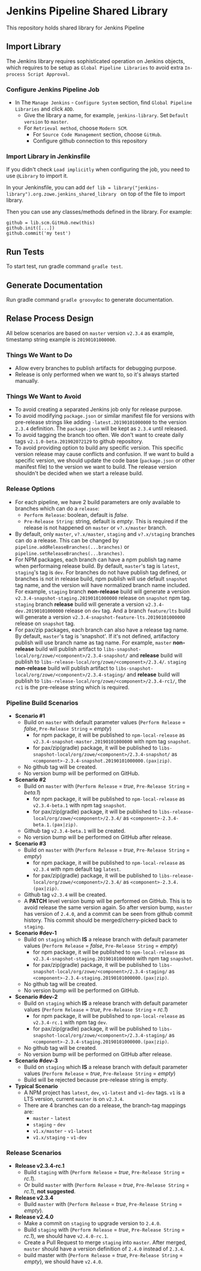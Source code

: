 # Jenkins Pipeline Shared Library

This repository holds shared library for Jenkins Pipeline

## Import Library

The Jenkins library requires sophisticated operation on Jenkins objects, which requires to be setup as `Global Pipeline Libraries` to avoid extra `In-process Script Approval`.

### Configure Jenkins Pipeline Job

- In The `Manage Jenkins` - `Configure System` section, find `Global Pipeline Libraries` and click `ADD`.
  - Give the library a name, for example, `jenkins-library`. Set `Default version` to `master`.
  - For `Retrieval method`, choose `Modern SCM`.
    - For `Source Code Management` section, choose `GitHub`.
    - Configure github connection to this repository

### Import Library in Jenkinsfile

If you didn't check `Load implicitly` when configuring the job, you need to use `@Library` to import it.

In your Jenkinsfile, you can add `def lib = library("jenkins-library").org.zowe.jenkins_shared_library
` on top of the file to import library.

Then you can use any classes/methods defined in the library. For example:

```
github = lib.scm.GitHub.new(this)
github.init([...])
github.commit('my test')
```

## Run Tests

To start test, run gradle command `gradle test`.

## Generate Documentation

Run gradle command `gradle groovydoc` to generate documentation.

## Relase Process Design

All below scenarios are based on `master` version `v2.3.4` as example, timestamp string example is `20190101000000`.

### Things We Want to Do

- Allow every branches to publish artifacts for debugging purpose.
- Release is only performed when we want to, so it's always started manually.

### Things We Want to Avoid

- To avoid creating a separated Jenkins job only for release purpose.
- To avoid modifying `package.json` or similar manifest file for versions with pre-release strings like adding `-latest.20190101000000` to the version `2.3.4` definition. The `package.json` will be kept as `2.3.4` until released.
- To avoid tagging the branch too often. We don't want to create daily tags `v2.1.0-beta.201902072129` to github repository.
- To avoid providing option to build any specific version. This specific version release may cause conflicts and confusion. If we want to build a specific version, we should update the code base (`package.json` or other manifest file) to the version we want to build. The release version shouldn't be decided when we start a release build.

### Release Options

- For each pipeline, we have 2 build parameters are only available to branches which can do a `release`:
  - `Perform Release`: boolean, default is _false_.
  - `Pre-Release String`: string, default is _empty_. This is required if the release is not happened on `master` or `v?.x/master` branch.
- By default, only `master`, `v?.x/master`, `staging` and `v?.x/staging` branches can do a release. This can be changed by `pipeline.addReleaseBranches(...branches)` or `pipeline.setReleaseBranches(...branches)`.
- For NPM packages, each branch can have a npm publish tag name when performaing release build. By default, `master`'s tag is `latest`, `staging`'s tag is `dev`. For branches do not have publish tag defined, or branches is not in release build, npm publish will use default `snapshot` tag name, and the version will have normalized branch name included. For example, `staging` branch **non-release** build will generate a version `v2.3.4-snapshot-staging.20190101000000` release on `snapshot` npm tag. `staging` branch **release** build will generate a version `v2.3.4-dev.20190101000000` release on `dev` tag. And a branch `feature/lts` build will generate a version `v2.3.4-snapshot-feature-lts.20190101000000` release on `snapshot` tag.
- For pax/zip packages, each branch can also have a release tag name. By default, `master`'s tag is 'snapshot'. If it's not defined, artifactory publish will use branch name as tag name. For example, `master` **non-release** build will publish artifact to `libs-snapshot-local/org/zowe/<component>/2.3.4-snapshot/` and **release** build will publish to `libs-release-local/org/zowe/<component>/2.3.4/`. `staging` **non-release** build will publish artifact to `libs-snapshot-local/org/zowe/<component>/2.3.4-staging/` and **release** build will publish to `libs-release-local/org/zowe/<component>/2.3.4-rc1/`, the `rc1` is the pre-release string which is required.

### Pipeline Build Scenarios

- **Scenario #1**
  - Build on `master` with default parameter values (`Perform Release` = _false_, `Pre-Release String` = _empty_)
    - for npm package, it will be published to `npm-local-release` as `v2.3.4-snapshot-master.20190101000000` with npm tag `snapshot`.
    - for pax/zip(gradle) package, it will be published to `libs-snapshot-local/org/zowe/<component>/2.3.4-snapshot/` as `<component>-2.3.4-snapshot.20190101000000.(pax|zip)`.
  - No github tag will be created.
  - No version bump will be performed on GitHub.
- **Scenario #2**
  - Build on `master` with (`Perform Release` = _true_, `Pre-Release String` = _beta.1_)
    - for npm package, it will be published to `npm-local-release` as `v2.3.4-beta.1` with npm tag `snapshot`.
    - for pax/zip(gradle) package, it will be published to `libs-release-local/org/zowe/<component>/2.3.4/` as `<component>-2.3.4-beta.1.(pax|zip)`.
  - Github tag `v2.3.4-beta.1` will be created.
  - No version bump will be performed on GitHub after release.
- **Scenario #3**
  - Build on `master` with (`Perform Release` = _true_, `Pre-Release String` = _empty_)
    - for npm package, it will be published to `npm-local-release` as `v2.3.4` with npm default tag `latest`.
    - for pax/zip(gradle) package, it will be published to `libs-release-local/org/zowe/<component>/2.3.4/` as `<component>-2.3.4.(pax|zip)`.
  - Github tag `v2.3.4` will be created.
  - A **PATCH** level version bump will be performed on GitHub. This is to avoid release the same version again. So after version bump, `master` has version of `2.4.0`, and a commit can be seen from github commit history. This commit should be merged/cherry-picked back to `staging`.
- **Scenario #dev-1**
  - Build on `staging` which **IS** a release branch with default parameter values (`Perform Release` = _false_, `Pre-Release String` = _empty_)
    - for npm package, it will be published to `npm-local-release` as `v2.3.4-snapshot-staging.20190101000000` with npm tag `snapshot`.
    - for pax/zip(gradle) package, it will be published to `libs-snapshot-local/org/zowe/<component>/2.3.4-staging/` as `<component>-2.3.4-staging.20190101000000.(pax|zip)`.
  - No github tag will be created.
  - No version bump will be performed on GitHub.
- **Scenario #dev-2**
  - Build on `staging` which **IS** a release branch with default parameter values (`Perform Release` = _true_, `Pre-Release String` = _rc.1_)
    - for npm package, it will be published to `npm-local-release` as `v2.3.4-rc.1` with npm tag `dev`.
    - for pax/zip(gradle) package, it will be published to `libs-snapshot-local/org/zowe/<component>/2.3.4-staging/` as `<component>-2.3.4-staging.20190101000000.(pax|zip)`.
  - No github tag will be created.
  - No version bump will be performed on GitHub after release.
- **Scenario #dev-3**
  - Build on `staging` which **IS** a release branch with default parameter values (`Perform Release` = _true_, `Pre-Release String` = _empty_)
  - Build will be rejected because pre-release string is empty.
- **Typical Scenario**
  - A NPM project has `latest`, `dev`, `v1-latest` and `v1-dev` tags. `v1` is a LTS version, current `master` is on `v2.3.4`.
  - There are 4 branches can do a release, the branch-tag mappings are:
    - `master` - `latest`
    - `staging` - `dev`
    - `v1.x/master` - `v1-latest`
    - `v1.x/staging` - `v1-dev`

### Release Scenarios

- **Release v2.3.4-rc.1**
  - Build `staging` with (`Perform Release` = _true_, `Pre-Release String` = _rc.1_).
  - Or build `master` with (`Perform Release` = _true_, `Pre-Release String` = _rc.1_), **not suggested**.
- **Release v2.3.4**
  - Build `master` with (`Perform Release` = _true_, `Pre-Release String` = _empty_).
- **Release v2.4.0**
  - Make a commit on `staging` to upgrade version to `2.4.0`.
  - Build `staging` with (`Perform Release` = _true_, `Pre-Release String` = _rc.1_), we should have `v2.4.0-rc.1`.
  - Create a Pull Request to merge `staging` into `master`. After merged, `master` should have a version definition of `2.4.0` instead of `2.3.4`.
  - build master with (`Perform Release` = _true_, `Pre-Release String` = _empty_), we should have `v2.4.0`.
